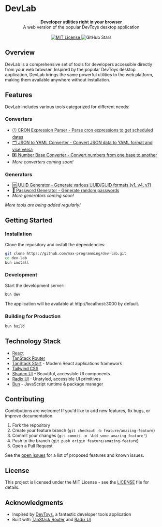 # DevLab

<div align="center">
  <strong>Developer utilities right in your browser</strong>
</div>
<div align="center">
  A web version of the popular DevToys desktop application
</div>

<br />

<div align="center">
  <!-- License -->
  <a href="LICENSE">
    <img src="https://img.shields.io/badge/License-MIT-blue.svg" alt="MIT License" />
  </a>
  <!-- Stars -->
  <img src="https://img.shields.io/github/stars/max-programming/dev-lab?style=social" alt="GitHub Stars" />
</div>

<!-- <div align="center">
  <img src="https://via.placeholder.com/800x400?text=DevLab+Screenshot" alt="DevLab screenshot" width="800" />
</div> -->

## Overview

DevLab is a comprehensive set of tools for developers accessible directly from your web browser. Inspired by the popular DevToys desktop application, DevLab brings the same powerful utilities to the web platform, making them available anywhere without installation.

## Features

DevLab includes various tools categorized for different needs:

### Converters
- [🕒 CRON Expression Parser - Parse cron expressions to get scheduled dates](https://devlab.usmans.me/converters/cron-parser)
- [🗂️ JSON to YAML Converter - Convert JSON data to YAML format and vice versa](https://devlab.usmans.me/converters/json-yaml)
- [#️⃣ Number Base Converter - Convert numbers from one base to another](https://devlab.usmans.me/converters/number-base)
- _More converters coming soon!_

### Generators
- [🆔 UUID Generator - Generate various UUID/GUID formats (v1, v4, v7)](https://devlab.usmans.me/generators/uuid)
- [🔑 Password Generator - Generate random passwords](https://devlab.usmans.me/generators/password)
- _More generators coming soon!_

*More tools are being added regularly!*

## Getting Started

### Installation

Clone the repository and install the dependencies:

```bash
git clone https://github.com/max-programming/dev-lab.git
cd dev-lab
bun install
```

### Development

Start the development server:

```bash
bun dev
```

The application will be available at http://localhost:3000 by default.

### Building for Production

```bash
bun build
```

## Technology Stack

- [React](https://reactjs.org/)
- [TanStack Router](https://tanstack.com/router)
- [TanStack Start](https://tanstack.com/start) - Modern React applications framework
- [Tailwind CSS](https://tailwindcss.com/)
- [Shadcn UI](https://ui.shadcn.com/) - Beautiful, accessible UI components
- [Radix UI](https://www.radix-ui.com/) - Unstyled, accessible UI primitives
- [Bun](https://bun.sh/) - JavaScript runtime & package manager

## Contributing

Contributions are welcome! If you'd like to add new features, fix bugs, or improve documentation:

1. Fork the repository
2. Create your feature branch (`git checkout -b feature/amazing-feature`)
3. Commit your changes (`git commit -m 'Add some amazing feature'`)
4. Push to the branch (`git push origin feature/amazing-feature`)
5. Open a Pull Request

See the [open issues](https://github.com/yourusername/dev-lab/issues) for a list of proposed features and known issues.

## License

This project is licensed under the MIT License - see the [LICENSE](LICENSE) file for details.

## Acknowledgments

- Inspired by [DevToys](https://devtoys.app/), a fantastic developer tools application
- Built with [TanStack Router](https://tanstack.com/router) and [Radix UI](https://www.radix-ui.com/)
